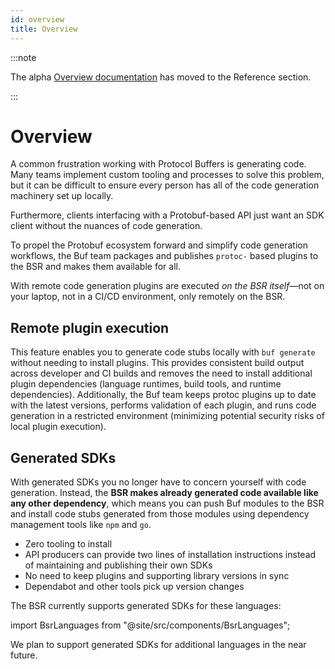 ```yaml
---
id: overview
title: Overview
---
```


:::note

The alpha [Overview documentation](../../reference/deprecated/remote-generation/overview.md) has moved to the Reference section.

:::

# Overview

A common frustration working with Protocol Buffers is generating code. Many teams implement custom tooling and processes to solve this problem, but it can be difficult to ensure every person has all of the code generation machinery set up locally.

Furthermore, clients interfacing with a Protobuf-based API just want an SDK client without the nuances of code generation.

To propel the Protobuf ecosystem forward and simplify code generation workflows, the Buf team packages and publishes `protoc-` based plugins to the BSR and makes them available for all.

With remote code generation plugins are executed _on the BSR itself_&mdash;not on your laptop, not in a CI/CD environment, only remotely on the BSR.

## Remote plugin execution

This feature enables you to generate code stubs locally with `buf generate` without needing to install plugins.
This provides consistent build output across developer and CI builds and removes the need to install additional plugin dependencies (language runtimes, build tools, and runtime dependencies).
Additionally, the Buf team keeps protoc plugins up to date with the latest versions, performs validation of each plugin, and runs code generation in a restricted environment (minimizing potential security risks of local plugin execution).

## Generated SDKs

With generated SDKs you no longer have to concern yourself with code generation. Instead, the **BSR makes already generated code available like any other dependency**, which means you can push Buf modules to the BSR and install code stubs generated from those modules using dependency management tools like `npm` and `go`.

- Zero tooling to install
- API producers can provide two lines of installation instructions instead of maintaining and publishing their own SDKs
- No need to keep plugins and supporting library versions in sync
- Dependabot and other tools pick up version changes

The BSR currently supports generated SDKs for these languages:

import BsrLanguages from "@site/src/components/BsrLanguages";

<BsrLanguages />

We plan to support generated SDKs for additional languages in the near future.
